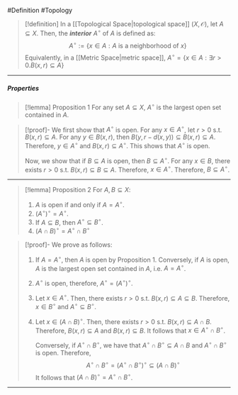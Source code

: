#Definition #Topology 

> [!definition]
> In a [[Topological Space|topological space]] $(X,\mathcal{O})$, let $A \subseteq X$. Then, the ***interior*** $A^\circ$ of $A$ is defined as: $$A^\circ :=\{ x\in A:A\text{ is a neighborhood of }x \}$$Equivalently, in a [[Metric Space|metric space]], $A^\circ=\{ x\in A:\exists r>0. B(x,r)\subseteq A \}$
---
##### Properties
> [!lemma] Proposition 1
> For any set $A\subseteq X$, $A^\circ$ is the largest open set contained in $A$.

> [!proof]-
> We first show that $A^\circ$ is open. For any $x\in A^\circ$, let $r>0$ s.t. $B(x,r)\subseteq A$. For any $y\in B(x,r)$, then $B(y,r-d(x,y))\subseteq B(x,r)\subseteq A$. Therefore, $y\in A^\circ$ and $B(x,r)\subseteq A^\circ$. This shows that $A^\circ$ is open.
> 
> Now, we show that if $B\subseteq A$ is open, then $B\subseteq A^\circ$. For any $x\in B$, there exists $r>0$ s.t. $B(x,r)\subseteq B\subseteq A$. Therefore, $x\in A^\circ$. Therefore, $B \subseteq A^\circ$. 
---
> [!lemma] Proposition 2
> For $A,B\subseteq X$:
> 1. $A$ is open if and only if $A=A^\circ$.
> 2. $(A^\circ)^\circ=A^\circ$.
> 3. If $A\subseteq B$, then $A^\circ \subseteq B^\circ$.
> 4. $(A\cap B)^\circ=A^\circ \cap B^\circ$

> [!proof]-
> We prove as follows: 
> 1. If $A=A^\circ$, then $A$ is open by Proposition 1. Conversely, if $A$ is open, $A$ is the largest open set contained in $A$, i.e. $A=A^\circ$.
> 2. $A^\circ$ is open, therefore, $A^\circ=(A^\circ)^\circ$.
> 3. Let $x\in A^\circ$. Then, there exists $r>0$ s.t. $B(x,r)\subseteq A\subseteq B$. Therefore, $x\in B^\circ$ and $A^\circ \subseteq B^\circ$.
> 4. Let $x\in (A\cap B)^\circ$. Then, there exists $r>0$ s.t. $B(x,r)\subseteq A\cap B$. Therefore, $B(x,r)\subseteq A$ and $B(x,r)\subseteq B$. It follows that $x\in A^\circ \cap B^\circ$.
>    
>    Conversely, if $A^\circ \cap B^\circ$, we have that $A^\circ \cap B^\circ \subseteq A\cap B$ and $A^\circ \cap B^\circ$ is open. Therefore, $$A^\circ  \cap B^\circ  = (A^\circ  \cap B^\circ )^\circ  \subseteq (A \cap B)^\circ $$
> 	   It follows that $(A \cap B)^\circ =A^\circ \cap B^\circ$.
---
